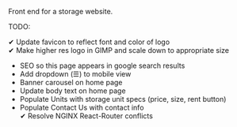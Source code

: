 Front end for a storage website.

TODO: 

  &#x2714;  Update favicon to reflect font and color of logo\
  &#x2714;  Make higher res logo in GIMP and scale down to appropriate size 
  -  SEO so this page appears in google search results
  -  Add dropdown (&#9776;) to mobile view
  -  Banner carousel on home page
  -  Update body text on home page
  -  Populate Units with storage unit specs (price, size, rent button)
  -  Populate Contact Us with contact info\
  &#x2714;  Resolve NGINX React-Router conflicts
